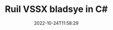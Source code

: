 ---
############################# Static ############################
layout: "auto-gen-merger"
date: 2022-10-24T11:58:29
draft: false
otherformats: dotx epub html mht mhtml odp ods odt one otp ott pdf pps ppsx ppt pptx

############################# Head ############################
head_title: "Ruil en ruil VSSX bladsye in C#"
head_description: "Ruil en ruil posisies van twee bladsye binne 'n VSSX-lêer in C# met behulp van die dokumentsamesmeltings-API."

############################# Header ############################
title: "Ruil VSSX bladsye in C#"
description: "Ruil VSSX Bladsye met 'n paar reëls van .NET-kode."
bg_image: "https://cms.admin.containerize.com/templates/aspose/App_Themes/V3/images/bg/header1.png"
bg_overlay: false
button:
    enable: true
    icon: "fas fa-arrow-down"
    label: "Laai gratis proeflopie af"
    link: "https://downloads.groupdocs.com/merger/net"

############################# SubMenu ############################
submenu:
    enable: true

    left:
        img_alt: "GroupDocs.Merger for .NET"
        image: "https://cms.admin.containerize.com/templates/groupdocs/images/product-logos/90x90-noborder/groupdocs-merger-net.png"
        product: "GroupDocs.Merger"
        platform: ".NET"

    middle:
        button:

            # button loop
            - link: "https://apireference.groupdocs.com/merger/net"
              text: "API-verwysing"

            # button loop
            - link: "https://github.com/groupdocs-merger"
              text: "Kode voorbeelde"

            # button loop
            - link: "https://products.groupdocs.app/merger/family"
              text: "Regstreekse demonstrasies"

            # button loop
            - link: "https://purchase.groupdocs.com/pricing/merger/net"
              text: "Pryse"

    right:
        link_download: "https://downloads.groupdocs.com/merger"
        link_learn: "https://docs.groupdocs.com/merger/net"
        link_buy: "https://purchase.groupdocs.com"

############################# About ############################
about:
    enable: true
    title: "Oor GroupDocs.Merger for .NET API"
    content: |
        [GroupDocs.Merger for .NET](/af/merger/net/) bied 'n eenvoudige oplossing om veilig saam te smelt en te verdeel tussen 'n wye reeks dokumentformate, insluitend PDF, Microsoft Office (Word, Excel, PowerPoint , OneNote), OpenDocument, HTML, beelde en vele ander binne .NET toepassings. Deur net 'n paar reëls van die kode by te voeg, voer verskeie dokumentbewerkings uit soos skuif, verwyder, draai, ruil, onttrek of verander die oriëntasie van bladsye binne die dokumente. Die dokumentsamesmeltings-API ondersteun ook die voorskou van dokumentbladsye as 'n prent om die dokumentstruktuur, formatering en inhoud op die bladsy te ontleed.
        
        GroupDocs.Merger API is 'n regte keuse vir korporatiewe oplossings wat lêerbladsy-ruilfunksies benodig. Hierdie API's word goed ondersteun op alle groot bedryfstelsels en platforms insluitend .NET Framework, .NET Standard, .NET Core, Mono.

############################# Steps ############################
steps:
    enable: true
    title_left: "Ruil VSSX lêerbladsye om in .NET"
    content_left: |
        [GroupDocs.Merger for .NET](/af/merger/net/) maak dit maklik vir C#-ontwikkelaars om bladsye binne 'n VSSX-lêer te ruil deur 'n paar maklike stappe te implementeer .
        
        * Inisialiseer **SwapOptions** om bladsynommers te spesifiseer om uit te ruil.
        * Skep nuwe instansie van **Merger** en gee brondokumentpad as 'n konstruktorparameter deur.
        * Bel **SwapPages** en slaag **SwapOptions** objek.
        * Bel **Save** en spesifiseer die lêerpad om die resulterende dokument te stoor.

    title_right: "Stelselvereistes"
    content_right: |
        GroupDocs.Merger for .NET API's word op alle groot platforms en bedryfstelsels ondersteun. Voordat u die kode hieronder uitvoer, maak asseblief seker dat u die volgende voorvereistes op u stelsel geïnstalleer het.

        * Bedryfstelsels: Microsoft Windows, Linux, MacOS
        * Ontwikkelingsomgewings: Visual Studio, Xamarin, MonoDevelop
        * Raamwerke: .NET Framework, .NET Standard, .NET Core, Mono
        * Laai die nuutste weergawe van GroupDocs.Merger for .NET af vanaf [NuGet](https://www.nuget.org/packages/groupdocs.merger)
         
    code: |
     {{% merger/additional-styles %}}
     {{< merger/code-merger title="Hoe om VSSX lêerbladsye om te ruil met behulp van C# voorbeeldkode">}}

        ```csharp    
        // Ruil VSSX lêerbladsye om deur GroupDocs.Merger API te gebruik
        int pageNumber1 = 6;
        int pageNumber2 = 1;

        // Inisialiseer SwapOptions-klas om bladsynommers te spesifiseer om te ruil
        SwapOptions swapOptions = new SwapOptions(pageNumber2, pageNumber1);

        // Instansieer samesmelting met invoer VSSX dokument
        using (Merger merger = new Merger("input.vssx"))
          {
            // Bel SwapPages metode en gee SwapOptions voorwerp daaraan
            merger.SwapPages(swapOptions);
    
            // Roep Stoor-metode en slaag die gewenste lêerpad om die uitvoerdokument te stoor
            merger.Save("output.vssx");
          }
        ```
     {{< /merger/code-merger >}}

############################# Demos ############################
demos:
    enable: true
    title: "Regstreekse demonstrasies - Ruil VSSX lêerbladsye aanlyn"
    content: |
       Ruil nou VSSX lêerbladsye om deur [GroupDocs.Merger Live Demos](https://products.groupdocs.app/splitter/swap-pages/vssx) webwerf te besoek.
       Die lewendige demo het die volgende voordele.
        
############################# About Formats ############################
about_formats:
    enable: true

############################# More Formats ############################
more_formats:
    enable: true
    title: "Ruil bladsye van ander lêerformate uit"
    content: |
        .NET dokumente samesmelting en verdeel API vir lêerformate en beelde. Ruil sommige van die gewilde lêerformate om soos hieronder genoem.

############################# Back to top ###############################
back_to_top:
    enable: true
---